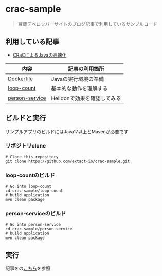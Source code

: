# crac-sample
> 豆蔵デベロッパーサイトのブログ記事で利用しているサンプルコード

## 利用している記事
- [CRaCによるJavaの高速化](https://developer.mamezou-tech.com/blogs/2022/12/02/jdk-crac/)

|内容| 記事の利用箇所 |
|---|---|
| [Dockerfile](./Dockerfile/)| Javaの実行環境の準備  |
| [loop-count](./loop-count/)| 基本的な動作を理解する |
| [person-service](./person-service/)| Helidonで効果を確認してみる |

## ビルドと実行
サンプルアプリのビルドにはJava17以上とMavenが必要です

### リポジトリclone
```shell
# Clone this repository
git clone https://github.com/extact-io/crac-sample.git
```

### loop-countのビルド
```shell
# Go into loop-count
cd crac-sample/loop-count
# build application
mvn clean package
```

### person-serviceのビルド
```shell
# Go into person-service
cd crac-sample/person-service
# build application
mvn clean package
```

## 実行
記事をの[こちら](https://developer.mamezou-tech.com/blogs/2022/12/02/jdk-crac/#cracを試してみる)を参照
